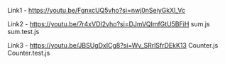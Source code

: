Link1 - https://youtu.be/FgnxcUQ5vho?si=nwj0nSeiyGkXl_Vc

Link2 - https://youtu.be/7r4xVDI2vho?si=DJmVQImfGtU5BFiH
sum.js
sum.test.js

Link3 - https://youtu.be/JBSUgDxICg8?si=Wv_SRrlSfrDEkK13
Counter.js
Counter.test.js